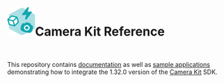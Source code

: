 <img align="left" width="64" height="64" src="docs/camerakit_icon.svg">

# Camera Kit Reference

</br>

This repository contains [documentation](./docs) as well as [sample applications](./samples) demonstrating how to integrate the 1.32.0 version of the [Camera Kit](https://kit.snapchat.com/camera-kit) SDK.

